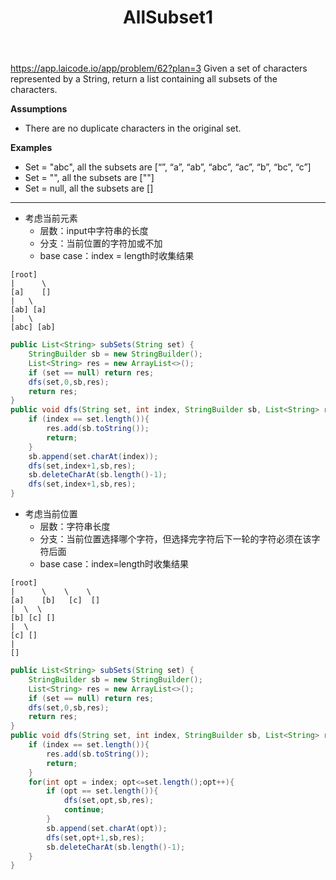 ﻿---
layout: default
title: AllSubset1
narrow: true
---
https://app.laicode.io/app/problem/62?plan=3
Given a set of characters represented by a String, return a list containing all subsets of the characters.

**Assumptions**

- There are no duplicate characters in the original set.

​**Examples**

- Set = "abc", all the subsets are [“”, “a”, “ab”, “abc”, “ac”, “b”, “bc”, “c”]
- Set = "", all the subsets are [""]
- Set = null, all the subsets are []
***
- 考虑当前元素
	- 层数：input中字符串的长度
	- 分支：当前位置的字符加或不加
	- base case：index = length时收集结果
```
[root]
|      \   
[a]    [] 
|   \  
[ab] [a] 
|   \
[abc] [ab]

```
```java
public List<String> subSets(String set) {  
    StringBuilder sb = new StringBuilder();  
    List<String> res = new ArrayList<>();  
    if (set == null) return res;  
    dfs(set,0,sb,res);  
    return res;  
}  
public void dfs(String set, int index, StringBuilder sb, List<String> res){  
    if (index == set.length()){  
        res.add(sb.toString());  
        return;  
    }  
    sb.append(set.charAt(index));  
    dfs(set,index+1,sb,res);  
    sb.deleteCharAt(sb.length()-1);  
    dfs(set,index+1,sb,res);  
}
```


- 考虑当前位置
	- 层数：字符串长度
	- 分支：当前位置选择哪个字符，但选择完字符后下一轮的字符必须在该字符后面
	- base case：index=length时收集结果
```
[root]
|      \    \    \
[a]    [b]   [c]  []
|  \  \ 
[b] [c] []
|  \
[c] []
|
[]
```
```java
public List<String> subSets(String set) {  
    StringBuilder sb = new StringBuilder();  
    List<String> res = new ArrayList<>();  
    if (set == null) return res;  
    dfs(set,0,sb,res);  
    return res;  
}  
public void dfs(String set, int index, StringBuilder sb, List<String> res){  
    if (index == set.length()){  
        res.add(sb.toString());  
        return;  
    }  
    for(int opt = index; opt<=set.length();opt++){  
        if (opt == set.length()){  
            dfs(set,opt,sb,res);  
            continue;  
        }  
        sb.append(set.charAt(opt));  
        dfs(set,opt+1,sb,res);  
        sb.deleteCharAt(sb.length()-1);  
    }  
}
```